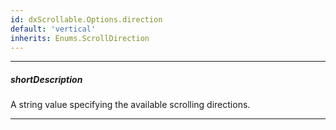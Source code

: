 ```yaml
---
id: dxScrollable.Options.direction
default: 'vertical'
inherits: Enums.ScrollDirection
---
```

---
##### shortDescription
A string value specifying the available scrolling directions.

---
<!-- Description goes here -->